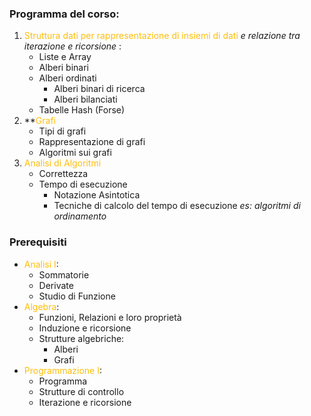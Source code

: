 ### Programma del corso:
1. <span style="color:#ffbe0a">Struttura dati per rappresentazione di insiemi di dati</span> _e relazione tra iterazione e ricorsione_ :
	- Liste e Array
	- Alberi binari
	- Alberi ordinati
		- Alberi binari di ricerca
		- Alberi bilanciati
	- Tabelle Hash (Forse)
2. **<span style="color:#ffbe0a">Grafi</span>
	- Tipi di grafi
	- Rappresentazione di grafi
	- Algoritmi sui grafi
3. <span style="color:#ffbe0a">Analisi di Algoritmi</span>
	- Correttezza
	- Tempo di esecuzione
		- Notazione Asintotica
		- Tecniche di calcolo del tempo di esecuzione
			_es: algoritmi di ordinamento_

### Prerequisiti
- <span style="color:#ffbe0a">Analisi I</span>:
	- Sommatorie
	- Derivate
	- Studio di Funzione
- <span style="color:#ffbe0a">Algebra</span>:
	- Funzioni, Relazioni e loro proprietà
	- Induzione e ricorsione
	- Strutture algebriche:
		- Alberi
		- Grafi
- <span style="color:#ffbe0a">Programmazione I</span>:
	- Programma
	- Strutture di controllo
	- Iterazione e ricorsione
